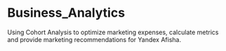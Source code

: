 # Business_Analytics
Using Cohort Analysis to optimize marketing expenses, calculate metrics and provide marketing recommendations for Yandex Afisha.

